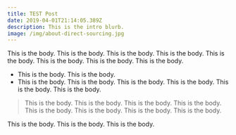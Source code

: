 ```yaml
---
title: TEST Post
date: 2019-04-01T21:14:05.389Z
description: This is the intro blurb.
image: /img/about-direct-sourcing.jpg
---
```

This is the body. This is the body. This is the body. This is the body. This is the body. This is the body. This is the body. This is the body. 

* This is the body. This is the body. 
* This is the body. This is the body. This is the body. This is the body. This is the body. This is the body. 

> This is the body. This is the body. This is the body. This is the body. This is the body. This is the body. This is the body. This is the body. 

This is the body. This is the body. This is the body.
